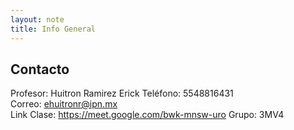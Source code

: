 ```yaml
---
layout: note
title: Info General
---
```


## Contacto
Profesor: Huitron Ramirez Erick
Teléfono: 5548816431  
Correo: ehuitronr@ipn.mx  
Link Clase: https://meet.google.com/bwk-mnsw-uro
Grupo: 3MV4